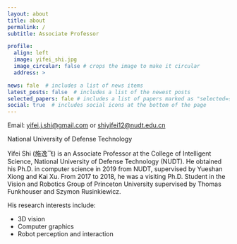 ```yaml
---
layout: about
title: about
permalink: /
subtitle: Associate Professor

profile:
  align: left
  image: yifei_shi.jpg
  image_circular: false # crops the image to make it circular
  address: >

news: fale  # includes a list of news items
latest_posts: false  # includes a list of the newest posts
selected_papers: fale # includes a list of papers marked as "selected={true}"
social: true  # includes social icons at the bottom of the page
---
```


Email: yifei.j.shi@gmail.com or shiyifei12@nudt.edu.cn

National University of Defense Technology

Yifei Shi (施逸飞) is an Associate Professor at the College of Intelligent Science, National University of Defense Technology (NUDT). He obtained his Ph.D. in computer science in 2019 from NUDT, supervised by Yueshan Xiong and Kai Xu. From 2017 to 2018, he was a visiting Ph.D. Student in the Vision and Robotics Group of Princeton University supervised by Thomas Funkhouser and Szymon Rusinkiewicz. 

His research interests include:
- 3D vision
- Computer graphics
- Robot perception and interaction